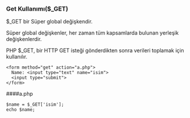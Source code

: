 ### Get Kullanımı($_GET)

$_GET bir Süper global değişkendir.

Süper global değişkenler, her zaman tüm kapsamlarda bulunan yerleşik değişkenlerdir.

PHP $_GET, bir HTTP GET isteği gönderdikten sonra verileri toplamak için kullanılır.

```
<form method="get" action="a.php">
  Name: <input type="text" name="isim">
  <input type="submit">
</form>

```
####a.php
```
$name = $_GET['isim'];
echo $name;
```
